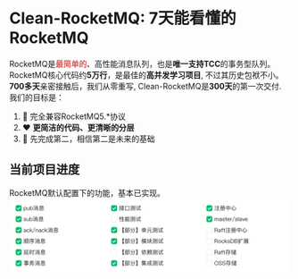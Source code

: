 # Clean-RocketMQ: 7天能看懂的RocketMQ 
RocketMQ是<strong style="color:#D55F5B;">最简单的</strong>、高性能消息队列，也是<strong>唯一支持TCC</strong>的事务型队列。<br />
RocketMQ核心代码约<strong>5万行</strong>，是最佳的<strong>高并发学习项目</strong>, 不过其历史包袱不小。<br />
<strong>700多天</strong>亲密接触后，我们从零重写, Clean-RocketMQ是<strong>300天</strong>的第一次交付.<br />
我们的目标是：
1. :rocket: 完全兼容RocketMQ5.*协议
2. :heart: <strong>更简洁的代码、更清晰的分层</strong>
3. :brain: 先完成第二，相信第二是未来的基础

## 当前项目进度
RocketMQ默认配置下的功能，基本已实现。
![项目进度](/docs/cn/img/wolfmq-progress.png "项目进度")






